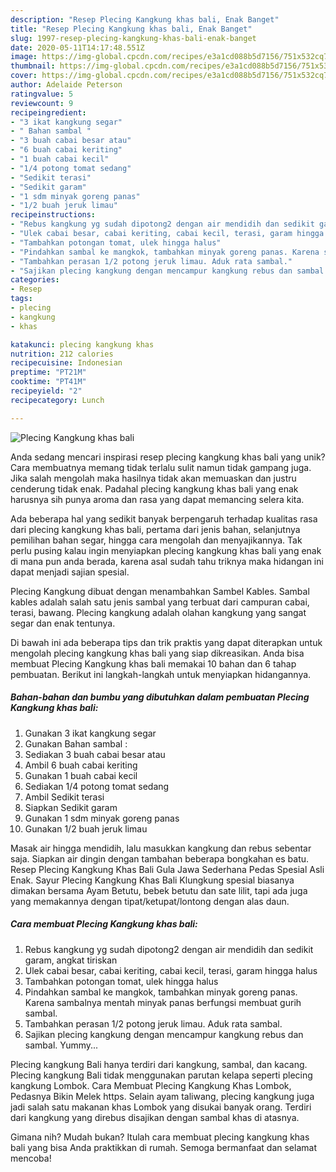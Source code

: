 ```yaml
---
description: "Resep Plecing Kangkung khas bali, Enak Banget"
title: "Resep Plecing Kangkung khas bali, Enak Banget"
slug: 1997-resep-plecing-kangkung-khas-bali-enak-banget
date: 2020-05-11T14:17:48.551Z
image: https://img-global.cpcdn.com/recipes/e3a1cd088b5d7156/751x532cq70/plecing-kangkung-khas-bali-foto-resep-utama.jpg
thumbnail: https://img-global.cpcdn.com/recipes/e3a1cd088b5d7156/751x532cq70/plecing-kangkung-khas-bali-foto-resep-utama.jpg
cover: https://img-global.cpcdn.com/recipes/e3a1cd088b5d7156/751x532cq70/plecing-kangkung-khas-bali-foto-resep-utama.jpg
author: Adelaide Peterson
ratingvalue: 5
reviewcount: 9
recipeingredient:
- "3 ikat kangkung segar"
- " Bahan sambal "
- "3 buah cabai besar atau"
- "6 buah cabai keriting"
- "1 buah cabai kecil"
- "1/4 potong tomat sedang"
- "Sedikit terasi"
- "Sedikit garam"
- "1 sdm minyak goreng panas"
- "1/2 buah jeruk limau"
recipeinstructions:
- "Rebus kangkung yg sudah dipotong2 dengan air mendidih dan sedikit garam, angkat tiriskan"
- "Ulek cabai besar, cabai keriting, cabai kecil, terasi, garam hingga halus"
- "Tambahkan potongan tomat, ulek hingga halus"
- "Pindahkan sambal ke mangkok, tambahkan minyak goreng panas. Karena sambalnya mentah minyak panas berfungsi membuat gurih sambal."
- "Tambahkan perasan 1/2 potong jeruk limau. Aduk rata sambal."
- "Sajikan plecing kangkung dengan mencampur kangkung rebus dan sambal. Yummy..."
categories:
- Resep
tags:
- plecing
- kangkung
- khas

katakunci: plecing kangkung khas 
nutrition: 212 calories
recipecuisine: Indonesian
preptime: "PT21M"
cooktime: "PT41M"
recipeyield: "2"
recipecategory: Lunch

---
```



![Plecing Kangkung khas bali](https://img-global.cpcdn.com/recipes/e3a1cd088b5d7156/751x532cq70/plecing-kangkung-khas-bali-foto-resep-utama.jpg)

Anda sedang mencari inspirasi resep plecing kangkung khas bali yang unik? Cara membuatnya memang tidak terlalu sulit namun tidak gampang juga. Jika salah mengolah maka hasilnya tidak akan memuaskan dan justru cenderung tidak enak. Padahal plecing kangkung khas bali yang enak harusnya sih punya aroma dan rasa yang dapat memancing selera kita.

Ada beberapa hal yang sedikit banyak berpengaruh terhadap kualitas rasa dari plecing kangkung khas bali, pertama dari jenis bahan, selanjutnya pemilihan bahan segar, hingga cara mengolah dan menyajikannya. Tak perlu pusing kalau ingin menyiapkan plecing kangkung khas bali yang enak di mana pun anda berada, karena asal sudah tahu triknya maka hidangan ini dapat menjadi sajian spesial.

Plecing Kangkung dibuat dengan menambahkan Sambel Kables. Sambal kables adalah salah satu jenis sambal yang terbuat dari campuran cabai, terasi, bawang. Plecing kangkung adalah olahan kangkung yang sangat segar dan enak tentunya.


Di bawah ini ada beberapa tips dan trik praktis yang dapat diterapkan untuk mengolah plecing kangkung khas bali yang siap dikreasikan. Anda bisa membuat Plecing Kangkung khas bali memakai 10 bahan dan 6 tahap pembuatan. Berikut ini langkah-langkah untuk menyiapkan hidangannya.

<!--inarticleads1-->

##### Bahan-bahan dan bumbu yang dibutuhkan dalam pembuatan Plecing Kangkung khas bali:

1. Gunakan 3 ikat kangkung segar
1. Gunakan  Bahan sambal :
1. Sediakan 3 buah cabai besar atau
1. Ambil 6 buah cabai keriting
1. Gunakan 1 buah cabai kecil
1. Sediakan 1/4 potong tomat sedang
1. Ambil Sedikit terasi
1. Siapkan Sedikit garam
1. Gunakan 1 sdm minyak goreng panas
1. Gunakan 1/2 buah jeruk limau


Masak air hingga mendidih, lalu masukkan kangkung dan rebus sebentar saja. Siapkan air dingin dengan tambahan beberapa bongkahan es batu. Resep Plecing Kangkung Khas Bali Gula Jawa Sederhana Pedas Spesial Asli Enak. Sayur Plecing Kangkung Khas Bali Klungkung spesial biasanya dimakan bersama Ayam Betutu, bebek betutu dan sate lilit, tapi ada juga yang memakannya dengan tipat/ketupat/lontong dengan alas daun. 

<!--inarticleads2-->

##### Cara membuat Plecing Kangkung khas bali:

1. Rebus kangkung yg sudah dipotong2 dengan air mendidih dan sedikit garam, angkat tiriskan
1. Ulek cabai besar, cabai keriting, cabai kecil, terasi, garam hingga halus
1. Tambahkan potongan tomat, ulek hingga halus
1. Pindahkan sambal ke mangkok, tambahkan minyak goreng panas. Karena sambalnya mentah minyak panas berfungsi membuat gurih sambal.
1. Tambahkan perasan 1/2 potong jeruk limau. Aduk rata sambal.
1. Sajikan plecing kangkung dengan mencampur kangkung rebus dan sambal. Yummy...


Plecing kangkung Bali hanya terdiri dari kangkung, sambal, dan kacang. Plecing kangkung Bali tidak menggunakan parutan kelapa seperti plecing kangkung Lombok. Cara Membuat Plecing Kangkung Khas Lombok, Pedasnya Bikin Melek https. Selain ayam taliwang, plecing kangkung juga jadi salah satu makanan khas Lombok yang disukai banyak orang. Terdiri dari kangkung yang direbus disajikan dengan sambal khas di atasnya. 

Gimana nih? Mudah bukan? Itulah cara membuat plecing kangkung khas bali yang bisa Anda praktikkan di rumah. Semoga bermanfaat dan selamat mencoba!

